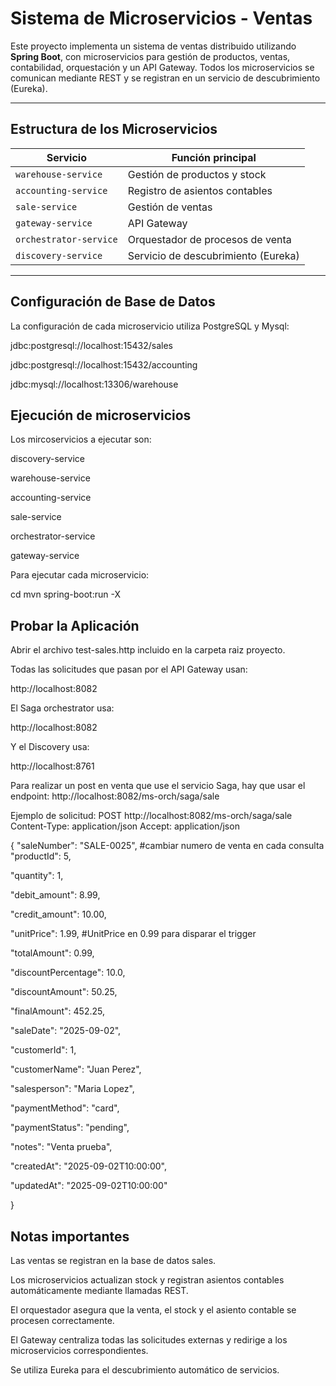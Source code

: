 # Sistema de Microservicios - Ventas

Este proyecto implementa un sistema de ventas distribuido utilizando **Spring Boot**, con microservicios para gestión de productos, ventas, contabilidad, orquestación y un API Gateway. Todos los microservicios se comunican mediante REST y se registran en un servicio de descubrimiento (Eureka).

---

## Estructura de los Microservicios

| Servicio                | Función principal                                               |
|-------------------------|-----------------------------------------------------------------|
| `warehouse-service`     | Gestión de productos y stock                                    |
| `accounting-service`    | Registro de asientos contables                                  |
| `sale-service`          | Gestión de ventas                                               |
| `gateway-service`       | API Gateway                                                     |
| `orchestrator-service`  | Orquestador de procesos de venta                                 |
| `discovery-service`     | Servicio de descubrimiento (Eureka)                             |

---

## Configuración de Base de Datos

La configuración de cada microservicio utiliza PostgreSQL y Mysql:

jdbc:postgresql://localhost:15432/sales

jdbc:postgresql://localhost:15432/accounting

jdbc:mysql://localhost:13306/warehouse

## Ejecución de microservicios

Los mircoservicios a ejecutar son:

discovery-service

warehouse-service

accounting-service

sale-service

orchestrator-service

gateway-service

Para ejecutar cada microservicio:

cd <nombre-del-servicio>
mvn spring-boot:run -X

## Probar la Aplicación

Abrir el archivo test-sales.http incluido en la carpeta raiz proyecto.

Todas las solicitudes que pasan por el API Gateway usan:

http://localhost:8082

El Saga orchestrator usa: 

http://localhost:8082

Y el Discovery usa: 

http://localhost:8761


Para realizar un post en venta que use el servicio Saga, hay que usar el endpoint: 
http://localhost:8082/ms-orch/saga/sale 

Ejemplo de solicitud:
POST  http://localhost:8082/ms-orch/saga/sale 
Content-Type: application/json
Accept: application/json

{
  "saleNumber": "SALE-0025", #cambiar numero de venta en cada consulta
  "productId": 5,
  
  "quantity": 1,
  
  "debit_amount": 8.99, 
  
  "credit_amount": 10.00,
  
  "unitPrice": 1.99,  #UnitPrice en 0.99 para disparar el trigger
  
  "totalAmount": 0.99,
  
  "discountPercentage": 10.0,
  
  "discountAmount": 50.25,
  
  "finalAmount": 452.25,
  
  "saleDate": "2025-09-02",
  
  "customerId": 1,
  
  "customerName": "Juan Perez",
  
  "salesperson": "Maria Lopez",
  
  "paymentMethod": "card",
  
  "paymentStatus": "pending",
  
  "notes": "Venta prueba",
  
  "createdAt": "2025-09-02T10:00:00",
  
  "updatedAt": "2025-09-02T10:00:00"
  
}


## Notas importantes

Las ventas se registran en la base de datos sales.

Los microservicios actualizan stock y registran asientos contables automáticamente mediante llamadas REST.

El orquestador asegura que la venta, el stock y el asiento contable se procesen correctamente.

El Gateway centraliza todas las solicitudes externas y redirige a los microservicios correspondientes.

Se utiliza Eureka para el descubrimiento automático de servicios.
